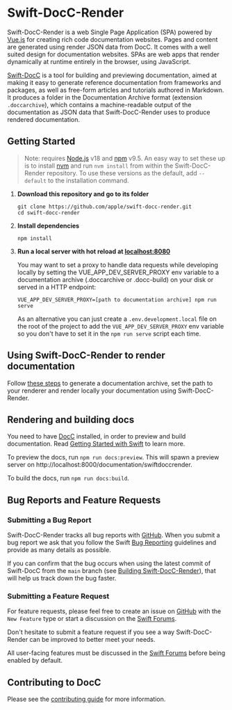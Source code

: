 # Swift-DocC-Render

Swift-DocC-Render is a web Single Page Application (SPA) powered by [Vue.js](https://vuejs.org/) for creating rich code documentation websites. Pages and content are generated using render JSON data from DocC. It comes with a well suited design for documentation websites.
SPAs are web apps that render dynamically at runtime entirely in the browser, using JavaScript.

[Swift-DocC](https://github.com/apple/swift-docc) is a tool for building and previewing documentation, aimed at making it easy to generate reference documentation from frameworks and packages, as well as free-form articles and tutorials authored in Markdown. It produces a folder in the Documentation Archive format (extension `.doccarchive`), which contains a machine-readable output of the documentation as JSON data that Swift-DocC-Render uses to produce rendered documentation.

## Getting Started

> Note: requires [Node.js](https://nodejs.org/en/download/) v18
> and [npm](https://www.npmjs.com/package/npm) v9.5. An easy way to set these up is to install
> [nvm](https://github.com/nvm-sh/nvm) and run `nvm install` from within the Swift-DocC-Render
> repository. To use these versions as the default, add `--default` to the installation command.

1. **Download this repository and go to its folder**

    ```shell
    git clone https://github.com/apple/swift-docc-render.git
    cd swift-docc-render
    ```

2. **Install dependencies**

    ```shell
    npm install
    ```

3. **Run a local server with hot reload at [localhost:8080](http://localhost:8080/)**

    You may want to set a proxy to handle data requests while developing locally by setting the VUE_APP_DEV_SERVER_PROXY env variable to a documentation archive (.doccarchive or .docc-build) on your disk or served in a HTTP endpoint:

    ```shell
    VUE_APP_DEV_SERVER_PROXY=[path to documentation archive] npm run serve
    ```

    As an alternative you can just create a `.env.development.local` file on the root of the project to add the `VUE_APP_DEV_SERVER_PROXY` env variable so you don't have to set it in the `npm run serve` script each time.

## Using Swift-DocC-Render to render documentation

Follow [these steps](https://github.com/apple/swift-docc#using-docc-to-build-and-preview-documentation) to generate a documentation archive, set the path to your renderer and render locally your documentation using Swift-DocC-Render.

## Rendering and building docs

You need to have [DocC](https://swift.org/documentation/docc) installed, in order to preview and build documentation. Read [Getting Started with Swift](https://www.swift.org/getting-started/) to learn more.

To preview the docs, run `npm run docs:preview`. This will spawn a preview server on http://localhost:8000/documentation/swiftdoccrender.

To build the docs, run `npm run docs:build`.

## Bug Reports and Feature Requests

### Submitting a Bug Report

Swift-DocC-Render tracks all bug reports with [GitHub](https://github.com/apple/swift-docc-render/issues).
When you submit a bug report we ask that you follow the
Swift [Bug Reporting](https://swift.org/contributing/#reporting-bugs) guidelines
and provide as many details as possible.

If you can confirm that the bug occurs when using the latest commit of Swift-DocC
from the `main` branch (see [Building Swift-DocC-Render](/CONTRIBUTING.md#build-and-run-swift-docc-render)),
that will help us track down the bug faster.

### Submitting a Feature Request

For feature requests, please feel free to create an issue
on [GitHub](https://github.com/apple/swift-docc-render/issues/new?assignees=&labels=New+Feature&projects=&template=FEATURE_REQUEST.yml) with the `New Feature` type
or start a discussion on the [Swift Forums](https://forums.swift.org/c/development/swift-docc).

Don't hesitate to submit a feature request if you see a way
Swift-DocC-Render can be improved to better meet your needs.

All user-facing features must be discussed
in the [Swift Forums](https://forums.swift.org/c/development/swift-docc)
before being enabled by default.

## Contributing to DocC

Please see the [contributing guide](/CONTRIBUTING.md) for more information.

<!-- Copyright (c) 2021 Apple Inc and the Swift Project authors. All Rights Reserved. -->
